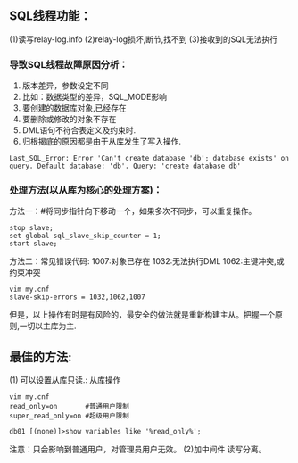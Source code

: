 ## SQL线程功能：

(1)读写relay-log.info 
(2)relay-log损坏,断节,找不到
(3)接收到的SQL无法执行

### 导致SQL线程故障原因分析：

1. 版本差异，参数设定不同
2. 比如：数据类型的差异，SQL_MODE影响
3. 要创建的数据库对象,已经存在 
4. 要删除或修改的对象不存在  
5. DML语句不符合表定义及约束时.  
6. 归根揭底的原因都是由于从库发生了写入操作.

```mysql
Last_SQL_Error: Error 'Can't create database 'db'; database exists' on query. Default database: 'db'. Query: 'create database db'
```

### 处理方法(以从库为核心的处理方案)：

 方法一：#将同步指针向下移动一个，如果多次不同步，可以重复操作。

```mysql
stop slave; 
set global sql_slave_skip_counter = 1;
start slave;
```

方法二：常见错误代码:    1007:对象已存在   1032:无法执行DML  1062:主键冲突,或约束冲突

```shell
vim my.cnf
slave-skip-errors = 1032,1062,1007
```

但是，以上操作有时是有风险的，最安全的做法就是重新构建主从。把握一个原则,一切以主库为主.

## 最佳的方法:

(1) 可以设置从库只读.: 从库操作

```shell
vim my.cnf
read_only=on       #普通用户限制
super_read_only=on #超级用户限制
```

```mysql
db01 [(none)]>show variables like '%read_only%';
```

注意：只会影响到普通用户，对管理员用户无效。
(2)加中间件
读写分离。